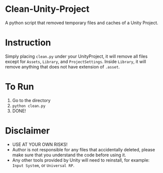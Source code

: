 # Clean-Unity-Project
A python script that removed temporary files and caches of a Unity Project.


# Instruction
Simply placing `clean.py` under your UnityProject, it will remove all files except for `Assets`, `Library`, and `ProjectSettings`. 
Inside `Library`, it will remove anything that does not have extension of `.asset`.

# To Run
1. Go to the directory
2. `python clean.py`
3. DONE!

# Disclaimer
- USE AT YOUR OWN RISKS!
- Author is not responsible for any files that accidentally deleted, please make sure that you understand the code before using it. 
- Any other tools provided by Unity will need to reinstall, for example: `Input System`, or `Universal RP`.

